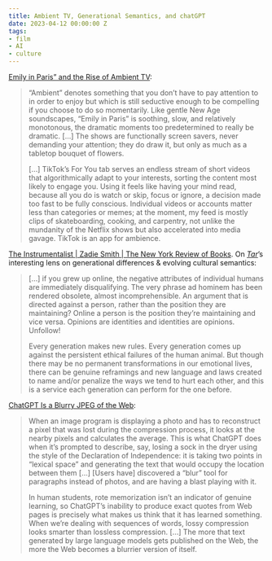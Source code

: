 ```yaml
---
title: Ambient TV, Generational Semantics, and chatGPT
date: 2023-04-12 00:00:00 Z
tags:
- film
- AI
- culture
---
```


[Emily in Paris” and the Rise of Ambient TV](https://www.newyorker.com/culture/cultural-comment/emily-in-paris-and-the-rise-of-ambient-tv):
<blockquote class="quoteback" cite="https://www.newyorker.com/culture/cultural-comment/emily-in-paris-and-the-rise-of-ambient-tv" data-author="Kyle Chayka for The New Yorker" data-title="‘Emily in Paris’ and the Rise of Ambient TV">
“Ambient” denotes something that you don’t have to pay attention to in order to enjoy but which is still seductive enough to be compelling if you choose to do so momentarily. Like gentle New Age soundscapes, “Emily in Paris” is soothing, slow, and relatively monotonous, the dramatic moments too predetermined to really be dramatic. […] The shows are functionally screen savers, never demanding your attention; they do draw it, but only as much as a tabletop bouquet of flowers.  

[…] TikTok’s For You tab serves an endless stream of short videos that algorithmically adapt to your interests, sorting the content most likely to engage you. Using it feels like having your mind read, because all you do is watch or skip, focus or ignore, a decision made too fast to be fully conscious. Individual videos or accounts matter less than categories or memes; at the moment, my feed is mostly clips of skateboarding, cooking, and carpentry, not unlike the mundanity of the Netflix shows but also accelerated into media gavage. TikTok is an app for ambience.
</blockquote>


[The Instrumentalist | Zadie Smith | The New York Review of Books](https://archive.is/gsGD3). On *[Tar](https://letterboxd.com/film/tar-2022/)*’s interesting lens on generational differences & evolving cultural semantics:
<blockquote class="quoteback" cite="https://www.nybooks.com/articles/2023/01/19/the-instrumentalist-tar-todd-field-zadie-smith/" data-author="Zadie Smith for The New York Review of Books" data-title="The Instrumentalist | Zadie Smith">[…] if you grew up online, the negative attributes of individual humans are immediately disqualifying. The very phrase ad hominem has been rendered obsolete, almost incomprehensible. An argument that is directed against a person, rather than the position they are maintaining? Online a person is the position they’re maintaining and vice versa. Opinions are identities and identities are opinions. Unfollow!  
	
Every generation makes new rules. Every generation comes up against the persistent ethical failures of the human animal. But though there may be no permanent transformations in our emotional lives, there can be genuine reframings and new language and laws created to name and/or penalize the ways we tend to hurt each other, and this is a service each generation can perform for the one before.</blockquote>


[ChatGPT Is a Blurry JPEG of the Web](https://www.newyorker.com/tech/annals-of-technology/chatgpt-is-a-blurry-jpeg-of-the-web):
<blockquote class="quoteback" cite="https://www.newyorker.com/tech/annals-of-technology/chatgpt-is-a-blurry-jpeg-of-the-web" data-author="Ted Chiang for The New Yorker" data-title="ChatGPT Is a Blurry JPEG of the Web">When an image program is displaying a photo and has to reconstruct a pixel that was lost during the compression process, it looks at the nearby pixels and calculates the average. This is what ChatGPT does when it’s prompted to describe, say, losing a sock in the dryer using the style of the Declaration of Independence: it is taking two points in “lexical space” and generating the text that would occupy the location between them […] [Users have] discovered a “blur” tool for paragraphs instead of photos, and are having a blast playing with it.  
	
In human students, rote memorization isn’t an indicator of genuine learning, so ChatGPT’s inability to produce exact quotes from Web pages is precisely what makes us think that it has learned something. When we’re dealing with sequences of words, lossy compression looks smarter than lossless compression. […] The more that text generated by large language models gets published on the Web, the more the Web becomes a blurrier version of itself.</blockquote>